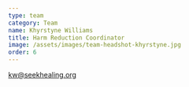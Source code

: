 ```yaml
---
type: team
category: Team
name: Khyrstyne Williams
title: Harm Reduction Coordinator
image: /assets/images/team-headshot-khyrstyne.jpg
order: 6
---
```


<kw@seekhealing.org>